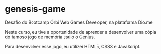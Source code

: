 # genesis-game

Desafio do Bootcamp Órbi Web Games Developer, na plataforma Dio.me

Neste curso, eu tive a oportunidade de aprender a desenvolver uma cópia do famoso jogo de memória estilo o Genius.

Para desenvolver esse jogo, eu utilizei HTML5, CSS3 e JavaScript.
